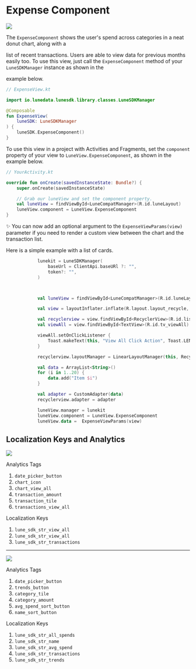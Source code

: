 # Expense Component

![](../assets/a92811da03adff45745c0b296f580fcec88a1401.png)

The `ExpenseComponent` shows the user's spend across categories in a
neat donut chart, along with a

list of recent transactions. Users are able to view data for previous
months easily too. To use this view, just call the `ExpenseComponent`
method of your `LuneSDKManager` instance as shown in the

example below.

```kotlin
// ExpenseView.kt

import io.lunedata.lunesdk.library.classes.LuneSDKManager

@Composable
fun ExpenseView(
    luneSDK: LuneSDKManager
) {
    luneSDK.ExpenseComponent()
}
```

To use this view in a project with Activities and Fragments, set the
`component` property of your view to `LuneView.ExpenseComponent`, as
shown in the example below.

```kotlin
// YourActivity.kt

override fun onCreate(savedInstanceState: Bundle?) {
    super.onCreate(savedInstanceState)

    // Grab our luneView and set the component property.
    val luneView = findViewById<LuneCompatManager>(R.id.luneLayout)
    luneView.component = LuneView.ExpenseComponent
}
```

✨ You can now add an optional argument to the `ExpenseViewParams(view)`
parameter if you need to render a custom view between the chart and the
transaction list.

Here is a simple example with a list of cards.

```kotlin
            lunekit = LuneSDKManager(
                baseUrl = ClientApi.baseURl ?: "",
                token?: "",
            )



            val luneView = findViewById<LuneCompatManager>(R.id.luneLayout)

            val view = layoutInflater.inflate(R.layout.layout_recycle, null, false)

            val recyclerview = view.findViewById<RecyclerView>(R.id.list_item)
            val viewAll = view.findViewById<TextView>(R.id.tv_viewAll)

            viewAll.setOnClickListener {
                Toast.makeText(this, "View All Click Action", Toast.LENGTH_LONG).show()
            }

            recyclerview.layoutManager = LinearLayoutManager(this, RecyclerView.HORIZONTAL, false)

            val data = ArrayList<String>()
            for (i in 1..20) {
                data.add("Item $i")
            }

            val adapter = CustomAdapter(data)
            recyclerview.adapter = adapter

            luneView.manager = lunekit
            luneView.component = LuneView.ExpenseComponent
            luneView.data =  ExpenseViewParams(view)

```

## Localization Keys and Analytics

![](../assets/1b248cefd7bb60e2114c77b1af9bdbaa2e96c054.png)

Analytics Tags

1. `date_picker_button`
2. `chart_icon`
3. `chart_view_all`
4. `transaction_amount`
5. `transaction_tile`
6. `transactions_view_all`

Localization Keys

1. `lune_sdk_str_view_all`
2. `lune_sdk_str_view_all`
3. `lune_sdk_str_transactions`

---

![](../assets/b57d76b34118eb877347db22e5061b221b3ef80d.png)

Analytics Tags

1. `date_picker_button`
2. `trends_button`
3. `category_tile`
4. `category_amount`
5. `avg_spend_sort_button`
6. `name_sort_button`

Localization Keys

1. `lune_sdk_str_all_spends`
2. `lune_sdk_str_name`
3. `lune_sdk_str_avg_spend`
4. `lune_sdk_str_transactions`
5. `lune_sdk_str_trends`
